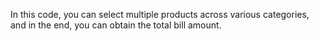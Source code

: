 In this code, you can select multiple products across various categories, and in the end, you can obtain the total bill amount.
